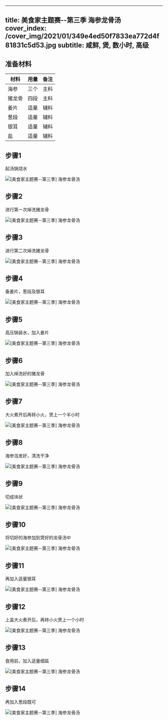 
---
title: 美食家主题赛--第三季 海参龙骨汤
cover_index: /cover_img/2021/01/349e4ed50f7833ea772d4f81831c5d53.jpg
subtitle: 咸鲜, 煲, 数小时, 高级
---

## 准备材料

| 材料     | 用量 | 备注|
| ------- | ----- | --- |
| 海参 | 三个| 主料 |
| 猪龙骨 | 四段| 主料 |
| 姜片 | 适量| 辅料 |
| 葱段 | 适量| 辅料 |
| 银耳 | 适量| 辅料 |
| 盐 | 适量| 辅料 |

## 步骤1

起汤锅烧水

![[美食家主题赛--第三季]         海参龙骨汤](https://i8.meishichina.com/attachment/recipe/201010/201010111322063.jpg?x-oss-process=style/p320) 

## 步骤2

进行第一次焯洗猪龙骨

![[美食家主题赛--第三季]         海参龙骨汤](https://i8.meishichina.com/attachment/recipe/201010/201010111322216.jpg?x-oss-process=style/p320) 

## 步骤3

进行第二次焯洗猪龙骨

![[美食家主题赛--第三季]         海参龙骨汤](https://i8.meishichina.com/attachment/recipe/201010/201010111322361.jpg?x-oss-process=style/p320) 

## 步骤4

备姜片，葱段及银耳

![[美食家主题赛--第三季]         海参龙骨汤](https://i8.meishichina.com/attachment/recipe/201010/201010111325017.jpg?x-oss-process=style/p320) 

## 步骤5

高压锅装水，加入姜片

![[美食家主题赛--第三季]         海参龙骨汤](https://i8.meishichina.com/attachment/recipe/201010/201010111325370.jpg?x-oss-process=style/p320) 

## 步骤6

加入焯洗好的猪龙骨

![[美食家主题赛--第三季]         海参龙骨汤](https://i8.meishichina.com/attachment/recipe/201010/201010111325525.jpg?x-oss-process=style/p320) 

## 步骤7

大火煮开后再转小火，煲上一个半小时

![[美食家主题赛--第三季]         海参龙骨汤](https://i8.meishichina.com/attachment/recipe/201010/201010111326366.jpg?x-oss-process=style/p320) 

## 步骤8

海参泡发好，清洗干净

![[美食家主题赛--第三季]         海参龙骨汤](https://i8.meishichina.com/attachment/recipe/201010/201010111327003.jpg?x-oss-process=style/p320) 

## 步骤9

切成块状

![[美食家主题赛--第三季]         海参龙骨汤](https://i8.meishichina.com/attachment/recipe/201010/201010111327218.jpg?x-oss-process=style/p320) 

## 步骤10

将切好的海参加到煲好的龙骨汤中

![[美食家主题赛--第三季]         海参龙骨汤](https://i8.meishichina.com/attachment/recipe/201010/201010111335252.jpg?x-oss-process=style/p320) 

## 步骤11

再加入适量银耳

![[美食家主题赛--第三季]         海参龙骨汤](https://i8.meishichina.com/attachment/recipe/201010/201010111335434.jpg?x-oss-process=style/p320) 

## 步骤12

上盖大火煮开后，再转小火煲上一个小时

![[美食家主题赛--第三季]         海参龙骨汤](https://i8.meishichina.com/attachment/recipe/201010/201010111336100.jpg?x-oss-process=style/p320) 

## 步骤13

食用前，加入适量细盐

![[美食家主题赛--第三季]         海参龙骨汤](https://i8.meishichina.com/attachment/recipe/201010/201010111336538.jpg?x-oss-process=style/p320) 

## 步骤14

再加入葱段既可

![[美食家主题赛--第三季]         海参龙骨汤](https://i8.meishichina.com/attachment/recipe/201010/201010111338193.jpg?x-oss-process=style/p320) 

